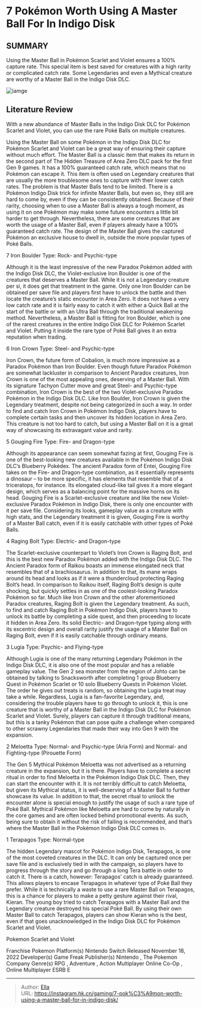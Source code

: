 # 7 Pokémon Worth Using A Master Ball For In Indigo Disk


## SUMMARY 


 Using the Master Ball in Pokémon Scarlet and Violet ensures a 100% capture rate. 
 This special item is best saved for creatures with a high rarity or complicated catch rate. 
 Some Legendaries and even a Mythical creature are worthy of a Master Ball in the Indigo Disk DLC. 

![iamge](https://static1.srcdn.com/wordpress/wp-content/uploads/2024/01/7-pok-mon-worth-using-a-master-ball-for-in-indigo-disk-list.jpg)

## Literature Review

With a new abundance of Master Balls in the Indigo Disk DLC for Pokémon Scarlet and Violet, you can use the rare Poké Balls on multiple creatures.




Using the Master Ball on some Pokémon in the Indigo Disk DLC for Pokémon Scarlet and Violet can be a great way of ensuring their capture without much effort. The Master Ball is a classic item that makes its return in the second part of The Hidden Treasure of Area Zero DLC pack for the first Gen 9 games. It has a 100% guaranteed catch rate, which means that no Pokémon can escape it. This item is often used on Legendary creatures that are usually the more troublesome ones to capture with their lower catch rates. The problem is that Master Balls tend to be limited.
There is a Pokémon Indigo Disk trick for infinite Master Balls, but even so, they still are hard to come by, even if they can be consistently obtained. Because of their rarity, choosing when to use a Master Ball is always a tough moment, as using it on one Pokémon may make some future encounters a little bit harder to get through. Nevertheless, there are some creatures that are worth the usage of a Master Ball, even if players already have a 100% guaranteed catch rate. The design of the Master Ball gives the captured Pokémon an exclusive house to dwell in, outside the more popular types of Poké Balls.









 








 7  Iron Boulder 
Type: Rock- and Psychic-type
        

Although it is the least impressive of the new Paradox Pokémon added with the Indigo Disk DLC, the Violet-exclusive Iron Boulder is one of the creatures that deserves a Master Ball. While it is not a Legendary creature per si, it does get that treatment in the game. Only one Iron Boulder can be obtained per save file and players first have to unlock the battle and then locate the creature’s static encounter in Area Zero.
It does not have a very low catch rate and it is fairly easy to catch it with either a Quick Ball at the start of the battle or with an Ultra Ball through the traditional weakening method. Nevertheless, a Master Ball is fitting for Iron Boulder, which is one of the rarest creatures in the entire Indigo Disk DLC for Pokémon Scarlet and Violet. Putting it inside the rare type of Poké Ball gives it an extra reputation when trading.





 6  Iron Crown 
Type: Steel- and Psychic-type


 







Iron Crown, the future form of Cobalion, is much more impressive as a Paradox Pokémon than Iron Boulder. Even though future Paradox Pokémon are somewhat lackluster in comparison to Ancient Paradox creatures, Iron Crown is one of the most appealing ones, deserving of a Master Ball. With its signature Tachyon Cutter move and great Steel- and Psychic-type combination, Iron Crown is the best of the two Violet-exclusive Paradox Pokémon in the Indigo Disk DLC.
Like Iron Boulder, Iron Crown is given the Legendary treatment, despite not being categorized in such a way. In order to find and catch Iron Crown in Pokémon Indigo Disk, players have to complete certain tasks and then uncover its hidden location in Area Zero. This creature is not too hard to catch, but using a Master Ball on it is a great way of showcasing its extravagant value and rarity.





 5  Gouging Fire 
Type: Fire- and Dragon-type
        

Although its appearance can seem somewhat fazing at first, Gouging Fire is one of the best-looking new creatures available in the Pokémon Indigo Disk DLC’s Blueberry Pokédex. The ancient Paradox form of Entei, Gouging Fire takes on the Fire- and Dragon-type combination, as it essentially represents a dinosaur – to be more specific, it has elements that resemble that of a triceratops, for instance.
Its elongated cloud-like tail gives it a more elegant design, which serves as a balancing point for the massive horns on its head. Gouging Fire is a Scarlet-exclusive creature and like the new Violet-exclusive Paradox Pokémon in Indigo Disk, there is only one encounter with it per save file. Considering its looks, gameplay value as a creature with high stats, and the Legendary treatment it is given, Gouging Fire is worthy of a Master Ball catch, even if it is easily catchable with other types of Poké Balls.





 4  Raging Bolt 
Type: Electric- and Dragon-type


 







The Scarlet-exclusive counterpart to Violet’s Iron Crown is Raging Bolt, and this is the best new Paradox Pokémon added with the Indigo Disk DLC. The Ancient Paradox form of Raikou boasts an immense elongated neck that resembles that of a brachiosaurus. In addition to that, its mane wraps around its head and looks as if it were a thundercloud protecting Raging Bolt’s head. In comparison to Raikou itself, Raging Bolt’s design is quite shocking, but quickly settles in as one of the coolest-looking Paradox Pokémon so far.
Much like Iron Crown and the other aforementioned Paradox creatures, Raging Bolt is given the Legendary treatment. As such, to find and catch Raging Bolt in Pokémon Indigo Disk, players have to unlock its battle by completing a side quest, and then proceeding to locate it hidden in Area Zero. Its solid Electric- and Dragon-type typing along with its excentric design and overall rarity justify the usage of a Master Ball on Raging Bolt, even if it is easily catchable through ordinary means.





 3  Lugia 
Type: Psychic- and Flying-type
        

Although Lugia is one of the many returning Legendary Pokémon in the Indigo Disk DLC, it is also one of the most popular and has a reliable gameplay value. The Gen 2 sea monster from the region of Johto can be obtained by talking to Snacksworth after completing 1 group Blueberry Quest in Pokémon Scarlet or 10 solo Blueberry Quests in Pokémon Violet. The order he gives out treats is random, so obtaining the Lugia treat may take a while.
Regardless, Lugia is a fan-favorite Legendary, and, considering the trouble players have to go through to unlock it, this is one creature that is worthy of a Master Ball in the Indigo Disk DLC for Pokémon Scarlet and Violet. Surely, players can capture it through traditional means, but this is a tanky Pokémon that can pose quite a challenge when compared to other scrawny Legendaries that made their way into Gen 9 with the expansion.





 2  Meloetta 
Type: Normal- and Psychic-type (Aria Form) and Normal- and Fighting-type (Pirouette Form)
        

The Gen 5 Mythical Pokémon Meloetta was not advertised as a returning creature in the expansion, but it is there. Players have to complete a secret ritual in order to find Meloetta in the Pokémon Indigo Disk DLC. Then, they can start the encounter with it. It is not terribly difficult to catch Meloetta, but given its Mythical status, it is well-deserving of a Master Ball to further showcase its value.
In addition to that, the secret ritual to unlock the encounter alone is special enough to justify the usage of such a rare type of Poké Ball. Mythical Pokémon like Meloetta are hard to come by naturally in the core games and are often locked behind promotional events. As such, being sure to obtain it without the risk of failing is recommended, and that’s where the Master Ball in the Pokémon Indigo Disk DLC comes in.





 1  Terapagos 
Type: Normal-type


 







The hidden Legendary mascot for Pokémon Indigo Disk, Terapagos, is one of the most coveted creatures in the DLC. It can only be captured once per save file and is exclusively tied in with the campaign, so players have to progress through the story and go through a long Tera battle in order to catch it. There is a catch, however: Terapagos’ catch is already guaranteed. This allows players to encase Terapagos in whatever type of Poké Ball they prefer.
While it is technically a waste to use a rare Master Ball on Terapagos, this is a chance for players to make a petty gesture against their rival, Kieran. The young boy tried to catch Terapagos with a Master Ball and the Legendary creature destroyed his special Poké Ball. By using their own Master Ball to catch Terapagos, players can show Kieran who is the best, even if that goes unacknowledged in the Indigo Disk DLC for Pokémon Scarlet and Violet.
        


  Pokemon Scarlet and Violet  


  Franchise    Pokemon     Platform(s)    Nintendo Switch     Released    November 18, 2022     Developer(s)    Game Freak     Publisher(s)    Nintendo , The Pokemon Company     Genre(s)    RPG , Adventure , Action     Multiplayer    Online Co-Op , Online Multiplayer     ESRB    E    



---

> Author: [Ella](https://instagram.hk.cn/)  
> URL: https://instagram.hk.cn/gaming/7-pok%C3%A9mon-worth-using-a-master-ball-for-in-indigo-disk/  

